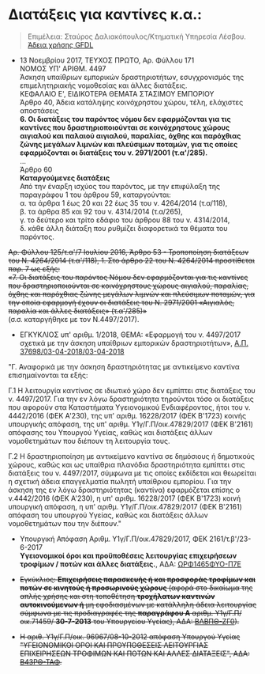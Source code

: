 # Διατάξεις για καντίνες κ.α.:

>Επιμέλεια: Σταύρος Δαλιακόπουλος/Κτηματική Υπηρεσία Λέσβου. [Άδεια χρήσης GFDL](http://www.gnu.org/licenses/fdl.html)

- 13 Νοεμβρίου 2017, ΤΕΥΧΟΣ ΠΡΩΤΟ, Αρ. Φύλλου 171  
NOMOΣ ΥΠ' ΑΡΙΘΜ. 4497  
Άσκηση υπαίθριων εμπορικών δραστηριοτήτων,  εσυγχρονισμός της επιμελητηριακής νομοθεσίας και άλλες διατάξεις.  
ΚΕΦΑΛΑΙΟ Ε', ΕΙΔΙΚΟΤΕΡΑ ΘΕΜΑΤΑ ΣΤΑΣΙΜΟΥ ΕΜΠΟΡΙΟΥ  
Άρθρο 40, Άδεια κατάληψης κοινόχρηστου χώρου, τέλη, ελάχιστες αποστάσεις  
**6\. Οι διατάξεις του παρόντος νόμου δεν εφαρμόζονται για τις καντίνες που δραστηριοποιούνται σε κοινόχρηστους χώρους αιγιαλού και παλαιού αιγιαλού, παραλίας, όχθης και παρόχθιας ζώνης μεγάλων λιμνών και πλεύσιμων ποταμών, για τις οποίες εφαρμόζονται οι διατάξεις του ν. 2971/2001 (τ.α'/285).**  
...  
Άρθρο 60  
**Καταργούμενες διατάξεις**  
Από την έναρξη ισχύος του παρόντος, με την επιφύλαξη της παραγράφου 1 του άρθρου 59, καταργούνται:  
α. τα άρθρα 1 έως 20 και 22 έως 35 του ν. 4264/2014 (τ.α/118),  
β. τα άρθρα 85 και 92 του ν. 4314/2014 (τ.α/265),  
γ. το δεύτερο και τρίτο εδάφιο του άρθρου 88 του ν. 4314/2014,  
δ. κάθε άλλη διάταξη που ρυθμίζει διαφορετικά τα θέματα του παρόντος.

~~Αρ. Φύλλου 125/τ.α'/7 Ιουλίου 2016, Άρθρο 53 - Τροποποίηση διατάξεων του Ν. 4264/2014 (τ.α'/118), 1\. Στο άρθρο 22 του Ν. 4264/2014 προστίθεται παρ. 7 ως εξής:  
«7. Οι διατάξεις του παρόντος Νόμου δεν εφαρμόζονται για τις καντίνες που δραστηριοποιούνται σε κοινόχρηστους χώρους αιγιαλού, παραλίας, όχθης και παρόχθιας ζώνης μεγάλων λιμνών και πλεύσιμων ποταμών, για την οποία εφαρμογή έχουν οι διατάξεις του Ν. 2971/2001 «Αιγιαλός, παραλία και άλλες διατάξεις» (τ.α'/285)»~~  
(σ.σ. καταργήθηκε με τον Ν.4497/2017).


 - ΕΓΚΥΚΛΙΟΣ υπ' αριθμ. 1/2018, ΘΕΜΑ: «Εφαρμογή του ν. 4497/2017 σχετικά με την άσκηση υπαίθριων εμπορικών δραστηριοτήτων», [Α.Π. 37698/03-04-2018/03-04-2018](http://www.eea.gr/system/uploads/asset/data/19097/ipethrio_emporio_laikes.pdf)
 
 "Γ. Αναφορικά με την άσκηση δραστηριότητας με αντικείμενο καντίνα επισημαίνονται τα εξής:

Γ.1 Η λειτουργία καντίνας σε ιδιωτικό χώρο δεν εμπίπτει στις διατάξεις του ν. 4497/2017. Για την εν λόγω δραστηριότητα τηρούνται τόσο οι διατάξεις που αφορούν στα Καταστήματα Υγειονομικού Ενδιαφέροντος, ήτοι του ν. 4442/2016 (ΦΕΚ Α'230), της υπ' αριθμ. 16228/2017 (ΦΕΚ Β'1723) κοινής υπουργικής απόφαση, της υπ' αριθμ. Υ1γ/Γ.Π/οικ.47829/2017 (ΦΕΚ Β'2161) απόφασης του Υπουργού Υγείας, καθώς και διατάξεις άλλων νομοθετημάτων που διέπουν τη λειτουργία τους.

Γ.2 Η δραστηριοποίηση με αντικείμενο καντίνα σε δημόσιους ή δημοτικούς χώρους, καθώς και ως υπαίθρια πλανόδια δραστηριότητα εμπίπτει στις διατάξεις του ν. 4497/2017, σύμφωνα με τις οποίες εκδίδεται και θεωρείται η σχετική άδεια επαγγελματία πωλητή υπαίθριου εμπορίου. Για την άσκηση της εν λόγω δραστηριότητας (καντίνα) εφαρμόζεται επίσης ο ν.4442/2016 (ΦΕΚ Α'230), η υπ' αριθμ. 16228/2017 (ΦΕΚ Β'1723) κοινή υπουργική απόφαση, η υπ' αριθμ. Υ1γ/Γ.Π/οικ.47829/2017 (ΦΕΚ Β'2161) απόφαση του υπουργού Υγείας, καθώς και διατάξεις άλλων νομοθετημάτων που την διέπουν."

- Υπουργική Απόφαση Αριθμ. Υ1γ/Γ.Π/οικ.47829/2017, ΦΕΚ 2161/τ.β'/23-6-2017  
**Υγειονομικοί όροι και προϋποθέσεις λειτουργίας επιχειρήσεων τροφίμων / ποτών και άλλες διατάξεις.**, ΑΔΑ: [ΩΡΦ1465ΦΥΟ-Π7Ε](https://diavgeia.gov.gr/decision/view/ΩΡΦ1465ΦΥΟ-Π7Ε)  

- ~~Εγκύκλιος: **Επιχειρήσεις παρασκευής ή και προσφοράς τροφίμων και ποτών σε κινητούς ή προσωρινούς χώρους** (αφορά στο δικαίωμα της απλής χρήσης  και στη  τοποθέτηση  **τροχήλατων  καντινών αυτοκινούμενων  ή**  μη εφοδιασμένων με κατάλληλη άδεια λειτουργίας σύμφωνα με τις προδιαγραφές της  **παραγράφου  Α**  αριθμ.  Υ1γ/Γ.Π/οικ.71459/ **30-7-2013**  του  Υπουργείου  Υγείας), ΑΔΑ: [ΒΛΒΠΘ-ΖΓ0](https://diavgeia.gov.gr/decision/view/ΒΛΒΠΘ-ΖΓ0)).~~

- ~~Η αριθ. Υ1γ/Γ.Π/οικ. 96967/08-10-2012 απόφαση Υπουργού Υγείας "ΥΓΕΙΟΝΟΜΙΚΟΙ ΟΡΟΙ ΚΑΙ ΠΡΟΥΠΟΘΕΣΕΙΣ ΛΕΙΤΟΥΡΓΙΑΣ ΕΠΙΧΕΙΡΗΣΕΩΝ ΤΡΟΦΙΜΩΝ ΚΑΙ ΠΟΤΩΝ ΚΑΙ ΑΛΛΕΣ ΔΙΑΤΑΞΕΙΣ",  ΑΔΑ: [Β43ΡΘ-ΤΑΦ](https://diavgeia.gov.gr/decision/view/Β43ΡΘ-ΤΑΦ).~~


